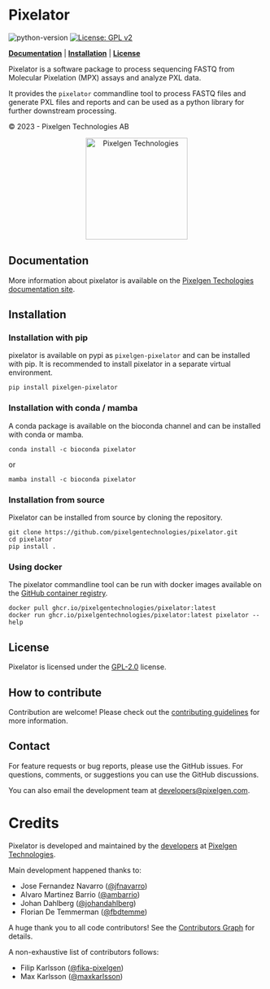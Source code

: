 # Pixelator


![python-version](https://img.shields.io/badge/python-3.8%20%7C%203.9%20%7C%203.10-blue)
[![License: GPL v2](https://img.shields.io/badge/License-GPL_v2-blue.svg)](https://www.gnu.org/licenses/old-licenses/gpl-2.0.en.html)

[//]: # (TODO: Enable this once available)
[//]: # (![conda]&#40;https://anaconda.org/bioconda/pixelator/badges/version.svg&#41;)
[//]: # (![pypi]&#40;https://img.shields.io/pypi/v/pixelgen-pixelator&#41;)


[**Documentation**](#Documentation) |
[**Installation**](#installation) |
[**License**](#License)


Pixelator is a software package to process sequencing FASTQ from Molecular Pixelation (MPX) assays
and analyze PXL data.

It provides the `pixelator` commandline tool to process FASTQ files and generate PXL files and reports
and can be used as a python library for further downstream processing.

© 2023 - Pixelgen Technologies AB

<p align="center">
    <img src="https://www.pixelgen.com/wp-content/uploads/2022/12/share-image-pixelgen.png" height=200
     alt="Pixelgen Technologies" />
</p>

## Documentation

More information about pixelator is available on the [Pixelgen Techologies documentation site](https://software.pixelgen.com/).

## Installation

### Installation with pip

pixelator is available on pypi as `pixelgen-pixelator` and can be installed with pip.
It is recommended to install pixelator in a separate virtual environment.

```shell
pip install pixelgen-pixelator
```

### Installation with conda / mamba

A conda package is available on the bioconda channel and can be installed with conda or mamba.

```shell
conda install -c bioconda pixelator
```
or
```shell
mamba install -c bioconda pixelator
```

### Installation from source

Pixelator can be installed from source by cloning the repository.

```shell
git clone https://github.com/pixelgentechnologies/pixelator.git
cd pixelator
pip install .
```

### Using docker

The pixelator commandline tool can be run with docker images available on
the [GitHub container registry](https://github.com/PixelgenTechnologies/pixelator/pkgs/container/pixelator).

```shell
docker pull ghcr.io/pixelgentechnologies/pixelator:latest
docker run ghcr.io/pixelgentechnologies/pixelator:latest pixelator --help
```

## License

Pixelator is licensed under the [GPL-2.0](./LICENSE) license.

## How to contribute

Contribution are welcome!
Please check out the [contributing guidelines](./CONTRIBUTING.md) for more information.

## Contact

For feature requests or bug reports, please use the GitHub issues.
For questions, comments, or suggestions you can use the GitHub discussions.

You can also email the development team at [developers@pixelgen.com](mailto:developers@pixelgen.com).

# Credits

Pixelator is developed and maintained by the [developers](https://github.com/PixelgenTechnologies) at [Pixelgen Technologies](https://pixelgen.com).

Main development happened thanks to:

- Jose Fernandez Navarro ([@jfnavarro](https://github.com/jfnavarro))
- Alvaro Martinez Barrio ([@ambarrio](https://github.com/ambarrio))
- Johan Dahlberg ([@johandahlberg](https://github.com/johandahlberg))
- Florian De Temmerman ([@fbdtemme](https://github.com/fbdtemme))

A huge thank you to all code contributors! See the [Contributors Graph](https://github.com/PixelgenTechnologies/pixelator/graphs/contributors) for details.

A non-exhaustive list of contributors follows:

- Filip Karlsson ([@fika-pixelgen](https://github.com/fika-pixelgen))
- Max Karlsson ([@maxkarlsson](https://github.com/maxkarlsson))
